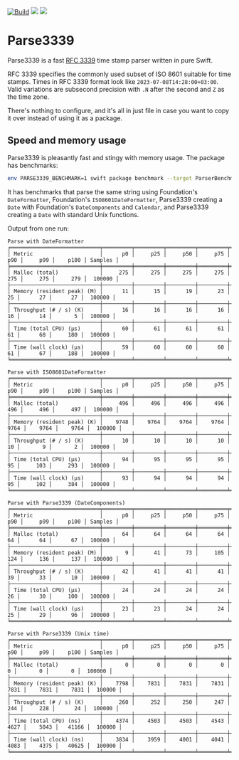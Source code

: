 [![Build](https://github.com/juri/Parse3339/actions/workflows/build.yml/badge.svg)](https://github.com/juri/Parse3339/actions/workflows/build.yml)
[![](https://img.shields.io/endpoint?url=https%3A%2F%2Fswiftpackageindex.com%2Fapi%2Fpackages%2Fjuri%2FParse3339%2Fbadge%3Ftype%3Dswift-versions)](https://swiftpackageindex.com/juri/Parse3339)
[![](https://img.shields.io/endpoint?url=https%3A%2F%2Fswiftpackageindex.com%2Fapi%2Fpackages%2Fjuri%2FParse3339%2Fbadge%3Ftype%3Dplatforms)](https://swiftpackageindex.com/juri/Parse3339)

# Parse3339

Parse3339 is a fast [RFC 3339] time stamp parser written in pure Swift.

RFC 3339 specifies the commonly used subset of ISO 8601 suitable for time stamps. Times in RFC 3339 format look like `2023-07-08T14:28:00+03:00`. Valid variations are subsecond precision with `.N` after the second and `Z` as the time zone.

There's nothing to configure, and it's all in just file in case you want to copy it over instead of using it as a package.

[RFC 3339]: https://www.rfc-editor.org/rfc/rfc3339

## Speed and memory usage

Parse3339 is pleasantly fast and stingy with memory usage. The package has benchmarks:

```sh
env PARSE3339_BENCHMARK=1 swift package benchmark --target ParserBenchmarks
```

It has benchmarks that parse the same string using Foundation's `DateFormatter`, Foundation's `ISO8601DateFormatter`, Parse3339 creating a `Date` with Foundation's `DateComponents` and `Calendar`, and Parse3339 creating a `Date` with standard Unix functions.

Output from one run:

```
Parse with DateFormatter
╒════════════════════════════╤═════════╤═════════╤═════════╤═════════╤═════════╤═════════╤═════════╤═════════╕
│ Metric                     │      p0 │     p25 │     p50 │     p75 │     p90 │     p99 │    p100 │ Samples │
╞════════════════════════════╪═════════╪═════════╪═════════╪═════════╪═════════╪═════════╪═════════╪═════════╡
│ Malloc (total)             │     275 │     275 │     275 │     275 │     275 │     275 │     279 │  100000 │
├────────────────────────────┼─────────┼─────────┼─────────┼─────────┼─────────┼─────────┼─────────┼─────────┤
│ Memory (resident peak) (M) │      11 │      15 │      19 │      23 │      25 │      27 │      27 │  100000 │
├────────────────────────────┼─────────┼─────────┼─────────┼─────────┼─────────┼─────────┼─────────┼─────────┤
│ Throughput (# / s) (K)     │      16 │      16 │      16 │      16 │      16 │      14 │       5 │  100000 │
├────────────────────────────┼─────────┼─────────┼─────────┼─────────┼─────────┼─────────┼─────────┼─────────┤
│ Time (total CPU) (μs)      │      60 │      61 │      61 │      61 │      61 │      68 │     180 │  100000 │
├────────────────────────────┼─────────┼─────────┼─────────┼─────────┼─────────┼─────────┼─────────┼─────────┤
│ Time (wall clock) (μs)     │      59 │      60 │      60 │      60 │      61 │      67 │     188 │  100000 │
╘════════════════════════════╧═════════╧═════════╧═════════╧═════════╧═════════╧═════════╧═════════╧═════════╛

Parse with ISO8601DateFormatter
╒════════════════════════════╤═════════╤═════════╤═════════╤═════════╤═════════╤═════════╤═════════╤═════════╕
│ Metric                     │      p0 │     p25 │     p50 │     p75 │     p90 │     p99 │    p100 │ Samples │
╞════════════════════════════╪═════════╪═════════╪═════════╪═════════╪═════════╪═════════╪═════════╪═════════╡
│ Malloc (total)             │     496 │     496 │     496 │     496 │     496 │     496 │     497 │  100000 │
├────────────────────────────┼─────────┼─────────┼─────────┼─────────┼─────────┼─────────┼─────────┼─────────┤
│ Memory (resident peak) (K) │    9748 │    9764 │    9764 │    9764 │    9764 │    9764 │    9764 │  100000 │
├────────────────────────────┼─────────┼─────────┼─────────┼─────────┼─────────┼─────────┼─────────┼─────────┤
│ Throughput (# / s) (K)     │      10 │      10 │      10 │      10 │      10 │       9 │       2 │  100000 │
├────────────────────────────┼─────────┼─────────┼─────────┼─────────┼─────────┼─────────┼─────────┼─────────┤
│ Time (total CPU) (μs)      │      94 │      95 │      95 │      95 │      95 │     103 │     293 │  100000 │
├────────────────────────────┼─────────┼─────────┼─────────┼─────────┼─────────┼─────────┼─────────┼─────────┤
│ Time (wall clock) (μs)     │      93 │      94 │      94 │      94 │      95 │     102 │     384 │  100000 │
╘════════════════════════════╧═════════╧═════════╧═════════╧═════════╧═════════╧═════════╧═════════╧═════════╛

Parse with Parse3339 (DateComponents)
╒════════════════════════════╤═════════╤═════════╤═════════╤═════════╤═════════╤═════════╤═════════╤═════════╕
│ Metric                     │      p0 │     p25 │     p50 │     p75 │     p90 │     p99 │    p100 │ Samples │
╞════════════════════════════╪═════════╪═════════╪═════════╪═════════╪═════════╪═════════╪═════════╪═════════╡
│ Malloc (total)             │      64 │      64 │      64 │      64 │      64 │      64 │      67 │  100000 │
├────────────────────────────┼─────────┼─────────┼─────────┼─────────┼─────────┼─────────┼─────────┼─────────┤
│ Memory (resident peak) (M) │       9 │      41 │      73 │     105 │     124 │     136 │     137 │  100000 │
├────────────────────────────┼─────────┼─────────┼─────────┼─────────┼─────────┼─────────┼─────────┼─────────┤
│ Throughput (# / s) (K)     │      42 │      41 │      41 │      41 │      39 │      33 │      10 │  100000 │
├────────────────────────────┼─────────┼─────────┼─────────┼─────────┼─────────┼─────────┼─────────┼─────────┤
│ Time (total CPU) (μs)      │      24 │      24 │      24 │      24 │      26 │      30 │     100 │  100000 │
├────────────────────────────┼─────────┼─────────┼─────────┼─────────┼─────────┼─────────┼─────────┼─────────┤
│ Time (wall clock) (μs)     │      23 │      23 │      24 │      24 │      25 │      29 │      96 │  100000 │
╘════════════════════════════╧═════════╧═════════╧═════════╧═════════╧═════════╧═════════╧═════════╧═════════╛

Parse with Parse3339 (Unix time)
╒════════════════════════════╤═════════╤═════════╤═════════╤═════════╤═════════╤═════════╤═════════╤═════════╕
│ Metric                     │      p0 │     p25 │     p50 │     p75 │     p90 │     p99 │    p100 │ Samples │
╞════════════════════════════╪═════════╪═════════╪═════════╪═════════╪═════════╪═════════╪═════════╪═════════╡
│ Malloc (total)             │       0 │       0 │       0 │       0 │       0 │       0 │       0 │  100000 │
├────────────────────────────┼─────────┼─────────┼─────────┼─────────┼─────────┼─────────┼─────────┼─────────┤
│ Memory (resident peak) (K) │    7798 │    7831 │    7831 │    7831 │    7831 │    7831 │    7831 │  100000 │
├────────────────────────────┼─────────┼─────────┼─────────┼─────────┼─────────┼─────────┼─────────┼─────────┤
│ Throughput (# / s) (K)     │     260 │     252 │     250 │     247 │     244 │     228 │      24 │  100000 │
├────────────────────────────┼─────────┼─────────┼─────────┼─────────┼─────────┼─────────┼─────────┼─────────┤
│ Time (total CPU) (ns)      │    4374 │    4503 │    4503 │    4543 │    4627 │    5043 │   41166 │  100000 │
├────────────────────────────┼─────────┼─────────┼─────────┼─────────┼─────────┼─────────┼─────────┼─────────┤
│ Time (wall clock) (ns)     │    3834 │    3959 │    4001 │    4041 │    4083 │    4375 │   40625 │  100000 │
╘════════════════════════════╧═════════╧═════════╧═════════╧═════════╧═════════╧═════════╧═════════╧═════════╛
```
